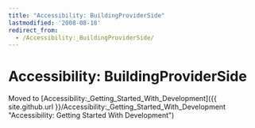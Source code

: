 ```yaml
---
title: "Accessibility: BuildingProviderSide"
lastmodified: '2008-08-18'
redirect_from:
  - /Accessibility:_BuildingProviderSide/
---
```


Accessibility: BuildingProviderSide
===================================

Moved to [Accessibility:\_Getting\_Started\_With\_Development]({{ site.github.url }}/Accessibility:_Getting_Started_With_Development "Accessibility: Getting Started With Development")

